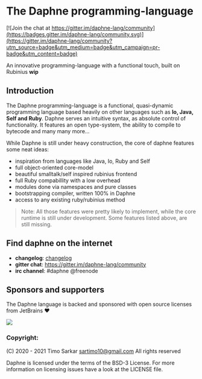 <!-- some badges up here -->

# The Daphne programming-language

[![Join the chat at https://gitter.im/daphne-lang/community](https://badges.gitter.im/daphne-lang/community.svg)](https://gitter.im/daphne-lang/community?utm_source=badge&utm_medium=badge&utm_campaign=pr-badge&utm_content=badge)

An innovative programming-language with a functional touch, built on Rubinius **wip**

## Introduction 

The Daphne programming-language is a functional, quasi-dynamic programming language based heavily on other languages such as **Io, Java, Self and Ruby**. Daphne serves an intuitive syntax, as absolute control of functionality. It features an open type-system, the ability to compile to bytecode and many many more...
 
While Daphne is still under heavy construction, the core of daphne features some neat ideas:

- inspiration from languages like Java, Io, Ruby and Self
- full object-oriented core-model
- beautiful smalltalk/self inspired rubinius frontend
- full Ruby compabillity with a low overhead
- modules done via namespaces and pure classes
- bootstrapping compiler, written 100% in Daphne
- access to any existing ruby/rubinius method

> Note: All those features were pretty likely to implement, while the core runtime is still under development. Some features listed above, are still missing.

## Find daphne on the internet

- **changelog**: <a href="https://github.com/timo-cmd2/daphne/master/changelog">changelog</a>
- **gitter chat**: https://gitter.im/daphne-lang/community
- **irc channel**: #daphne @freenode

## Sponsors and supporters

The Daphne language is backed and sponsored with open source licenses from JetBrains ❤️

<img src="https://resources.jetbrains.com/storage/products/jetbrains/img/meta/preview.png" align="center"></img>

### Copyright:

(C) 2020 - 2021 Timo Sarkar <sartimo10@gmail.com> All rights reserved

Daphne is licensed under the terms of the BSD-3 License. For more information on licensing issues have a look at the LICENSE file.
